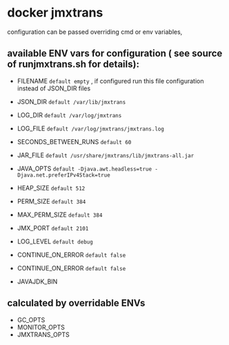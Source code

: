 # docker jmxtrans 
configuration can be passed overriding cmd or env variables,
## available ENV vars for configuration ( see source of runjmxtrans.sh for details): 


- FILENAME `default empty` , if configured run this file configuration instead of JSON_DIR files 
- JSON_DIR `default /var/lib/jmxtrans`

- LOG_DIR `default /var/log/jmxtrans`
- LOG_FILE `default /var/log/jmxtrans/jmxtrans.log`
- SECONDS_BETWEEN_RUNS `default 60`

- JAR_FILE `default /usr/share/jmxtrans/lib/jmxtrans-all.jar`
- JAVA_OPTS `default -Djava.awt.headless=true -Djava.net.preferIPv4Stack=true`  
- HEAP_SIZE `default 512`    
- PERM_SIZE `default 384`  
- MAX_PERM_SIZE `default 384`  
- JMX_PORT `default 2101`  
- LOG_LEVEL `default debug`  
- CONTINUE_ON_ERROR `default false`  
- CONTINUE_ON_ERROR `default false`
- JAVAJDK_BIN  

## calculated by overridable ENVs
- GC_OPTS  
- MONITOR_OPTS  
- JMXTRANS_OPTS
  
 
 